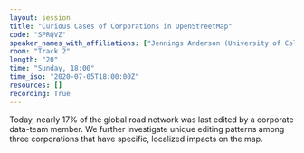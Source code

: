```yaml
---
layout: session
title: "Curious Cases of Corporations in OpenStreetMap"
code: "SPRQVZ"
speaker_names_with_affiliations: ["Jennings Anderson (University of Colorado Boulder)", "Dipto Sarkar (University College Cork)"]
room: "Track 2"
length: "20"
time: "Sunday, 18:00"
time_iso: "2020-07-05T18:00:00Z"
resources: []
recording: True
---
```

Today, nearly 17% of the global road network was last edited by a corporate data-team member. We further investigate unique editing patterns among three corporations that have specific, localized impacts on the map.
